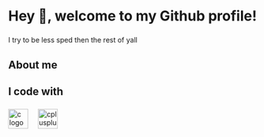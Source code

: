 <h1 align="left">Hey 👋, welcome to my Github profile!</h1>

###

<p align="left">I try to be less sped then the rest of yall</p>

###

<h2 align="left">About me</h2>


<h2 align="left">I code with</h2>

###

<div align="left">
  <img src="https://cdn.jsdelivr.net/gh/devicons/devicon/icons/c/c-original.svg" height="40" alt="c logo"  />
  <img width="12" />
  <img src="https://cdn.jsdelivr.net/gh/devicons/devicon/icons/cplusplus/cplusplus-original.svg" height="40" alt="cplusplus logo"  />
  <img width="12" />
 
 
</div>

